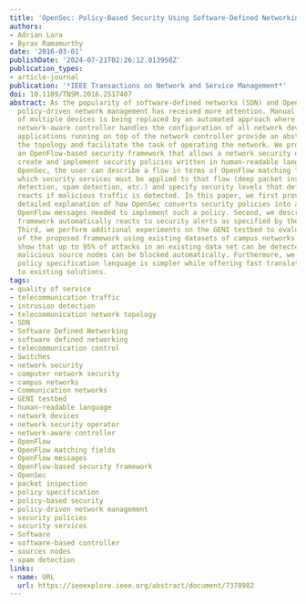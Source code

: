 ```yaml
---
title: 'OpenSec: Policy-Based Security Using Software-Defined Networking'
authors:
- Adrian Lara
- Byrav Ramamurthy
date: '2016-03-01'
publishDate: '2024-07-21T02:26:12.013958Z'
publication_types:
- article-journal
publication: '*IEEE Transactions on Network and Service Management*'
doi: 10.1109/TNSM.2016.2517407
abstract: As the popularity of software-defined networks (SDN) and OpenFlow increases,
  policy-driven network management has received more attention. Manual configuration
  of multiple devices is being replaced by an automated approach where a software-based,
  network-aware controller handles the configuration of all network devices. Software
  applications running on top of the network controller provide an abstraction of
  the topology and facilitate the task of operating the network. We propose OpenSec,
  an OpenFlow-based security framework that allows a network security operator to
  create and implement security policies written in human-readable language. Using
  OpenSec, the user can describe a flow in terms of OpenFlow matching fields, define
  which security services must be applied to that flow (deep packet inspection, intrusion
  detection, spam detection, etc.) and specify security levels that define how OpenSec
  reacts if malicious traffic is detected. In this paper, we first provide a more
  detailed explanation of how OpenSec converts security policies into a series of
  OpenFlow messages needed to implement such a policy. Second, we describe how the
  framework automatically reacts to security alerts as specified by the policies.
  Third, we perform additional experiments on the GENI testbed to evaluate the scalability
  of the proposed framework using existing datasets of campus networks. Our results
  show that up to 95% of attacks in an existing data set can be detected and 99% of
  malicious source nodes can be blocked automatically. Furthermore, we show that our
  policy specification language is simpler while offering fast translation times compared
  to existing solutions.
tags:
- quality of service
- telecommunication traffic
- intrusion detection
- telecommunication network topology
- SDN
- Software Defined Networking
- software defined networking
- telecommunication control
- Switches
- network security
- computer network security
- campus networks
- Communication networks
- GENI testbed
- human-readable language
- network devices
- network security operator
- network-aware controller
- OpenFlow
- OpenFlow matching fields
- OpenFlow messages
- OpenFlow-based security framework
- OpenSec
- packet inspection
- policy specification
- policy-based security
- policy-driven network management
- security policies
- security services
- Software
- software-based controller
- sources nodes
- spam detection
links:
- name: URL
  url: https://ieeexplore.ieee.org/abstract/document/7378982
---
```

